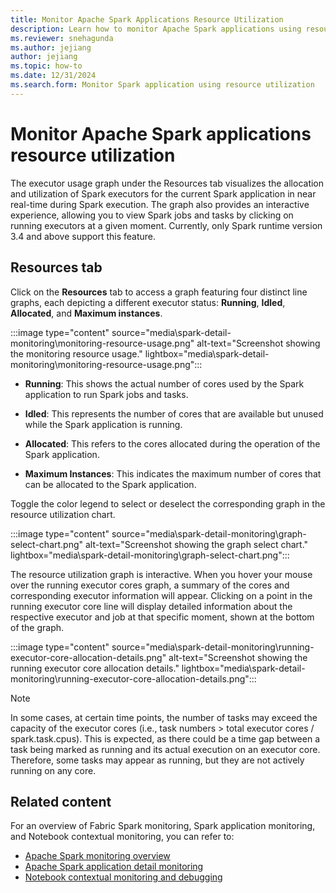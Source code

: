 ```yaml
---
title: Monitor Apache Spark Applications Resource Utilization
description: Learn how to monitor Apache Spark applications using resource utilization.
ms.reviewer: snehagunda
ms.author: jejiang
author: jejiang
ms.topic: how-to
ms.date: 12/31/2024
ms.search.form: Monitor Spark application using resource utilization
---
```



# Monitor Apache Spark applications resource utilization

The executor usage graph under the Resources tab visualizes the allocation and utilization of Spark executors for the current Spark application in near real-time during Spark execution. The graph also provides an interactive experience, allowing you to view Spark jobs and tasks by clicking on running executors at a given moment. Currently, only Spark runtime version 3.4 and above support this feature.  

## Resources tab

Click on the **Resources** tab to access a graph featuring four distinct line graphs, each depicting a different executor status: **Running**, **Idled**, **Allocated**, and **Maximum instances**. 

 :::image type="content" source="media\spark-detail-monitoring\monitoring-resource-usage.png" alt-text="Screenshot showing the monitoring resource usage." lightbox="media\spark-detail-monitoring\monitoring-resource-usage.png":::

- **Running**: This shows the actual number of cores used by the Spark application to run Spark jobs and tasks. 

- **Idled**: This represents the number of cores that are available but unused while the Spark application is running. 

- **Allocated**: This refers to the cores allocated during the operation of the Spark application. 

- **Maximum Instances**: This indicates the maximum number of cores that can be allocated to the Spark application. 

Toggle the color legend to select or deselect the corresponding graph in the resource utilization chart.

 :::image type="content" source="media\spark-detail-monitoring\graph-select-chart.png" alt-text="Screenshot showing the graph select chart." lightbox="media\spark-detail-monitoring\graph-select-chart.png":::    

The resource utilization graph is interactive. When you hover your mouse over the running executor cores graph, a summary of the cores and corresponding executor information will appear. Clicking on a point in the running executor core line will display detailed information about the respective executor and job at that specific moment, shown at the bottom of the graph.  

 :::image type="content" source="media\spark-detail-monitoring\running-executor-core-allocation-details.png" alt-text="Screenshot showing the running executor core allocation details." lightbox="media\spark-detail-monitoring\running-executor-core-allocation-details.png":::

> [!NOTE]
>
> In some cases, at certain time points, the number of tasks may exceed the capacity of the executor cores (i.e., task numbers > total executor cores / spark.task.cpus). This is expected, as there could be a time gap between a task being marked as running and its actual execution on an executor core. Therefore, some tasks may appear as running, but they are not actively running on any core. 


## Related content

For an overview of Fabric Spark monitoring, Spark application monitoring, and Notebook contextual monitoring, you can refer to: 

- [Apache Spark monitoring overview](spark-monitoring-overview.md)
- [Apache Spark application detail monitoring](spark-detail-monitoring.md)
- [Notebook contextual monitoring and debugging](spark-monitor-debug.md)
